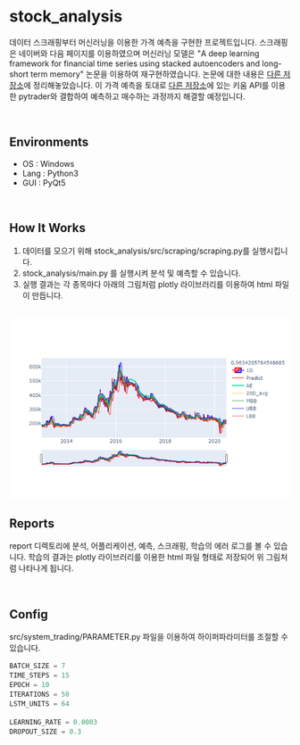 # stock_analysis

데이터 스크래핑부터 머신러닝을 이용한 가격 예측을 구현한 프로젝트입니다. 스크래핑은 네이버와 다음 페이지를 이용하였으며 머신러닝 모델은 "A deep learning framework for financial time series using stacked autoencoders and long-short term memory" 논문을 이용하여 재구현하였습니다. 논문에 대한 내용은 [다른 저장소](https://github.com/kbj2060/MachineLearningForStudy/tree/master/Papers/A%20deep%20learning%20framework%20for%20financial%20time)에 정리해놓았습니다. 이 가격 예측을 토대로 [다른 저장소](https://github.com/kbj2060/pytrader)에 있는 키움 API를 이용한 pytrader와 결합하여 예측하고 매수하는 과정까지 해결할 예정입니다.

<br/>

## Environments


* OS : Windows
* Lang : Python3
* GUI : PyQt5

<br/>

## How It Works



1. 데이터를 모으기 위해 stock_analysis/src/scraping/scraping.py를 실행시킵니다. 
2. stock_analysis/main.py 를 실행시켜 분석 및 예측할 수 있습니다.
3. 실행 결과는 각 종목마다 아래의 그림처럼 plotly 라이브러리를 이용하여 html 파일이 만듭니다.

<br/>

<img src="./image/plot.png" width="700">

<br/>

## Reports

report 디렉토리에 분석, 어플리케이션, 예측, 스크래핑, 학습의 에러 로그를 볼 수 있습니다. 학습의 결과는 plotly 라이브러리를 이용한 html 파일 형태로 저장되어 위 그림처럼 나타나게 됩니다.

<br/>

## Config

src/system_trading/PARAMETER.py 파일을 이용하여 하이퍼파라미터를 조절할 수 있습니다.

``` python
BATCH_SIZE = 7
TIME_STEPS = 15
EPOCH = 10
ITERATIONS = 50
LSTM_UNITS = 64

LEARNING_RATE = 0.0003
DROPOUT_SIZE = 0.3
```

<br/>
